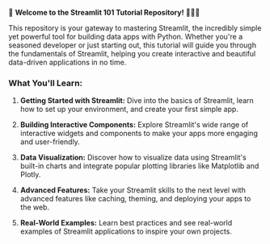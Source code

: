 👋 **Welcome to the Streamlit 101 Tutorial Repository!** 👩‍💻🚀

This repository is your gateway to mastering Streamlit, the incredibly simple yet powerful tool for building data apps with Python. Whether you're a seasoned developer or just starting out, this tutorial will guide you through the fundamentals of Streamlit, helping you create interactive and beautiful data-driven applications in no time.

### What You'll Learn:

1. **Getting Started with Streamlit:** Dive into the basics of Streamlit, learn how to set up your environment, and create your first simple app.
   
2. **Building Interactive Components:** Explore Streamlit's wide range of interactive widgets and components to make your apps more engaging and user-friendly.
   
3. **Data Visualization:** Discover how to visualize data using Streamlit's built-in charts and integrate popular plotting libraries like Matplotlib and Plotly.
   
4. **Advanced Features:** Take your Streamlit skills to the next level with advanced features like caching, theming, and deploying your apps to the web.
   
5. **Real-World Examples:** Learn best practices and see real-world examples of Streamlit applications to inspire your own projects.
